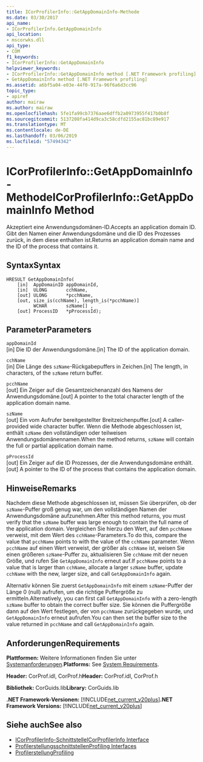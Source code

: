 ```yaml
---
title: ICorProfilerInfo::GetAppDomainInfo-Methode
ms.date: 03/30/2017
api_name:
- ICorProfilerInfo.GetAppDomainInfo
api_location:
- mscorwks.dll
api_type:
- COM
f1_keywords:
- ICorProfilerInfo::GetAppDomainInfo
helpviewer_keywords:
- ICorProfilerInfo::GetAppDomainInfo method [.NET Framework profiling]
- GetAppDomainInfo method [.NET Framework profiling]
ms.assetid: a6bf5a04-e03e-44f0-917a-96f6a6d3cc96
topic_type:
- apiref
author: mairaw
ms.author: mairaw
ms.openlocfilehash: 5fe1fa99cb7376aae6dffb2a0973955f417b0b8f
ms.sourcegitcommit: 5137208fa414d9ca3c58cdfd2155ac81bc89e917
ms.translationtype: MT
ms.contentlocale: de-DE
ms.lasthandoff: 03/06/2019
ms.locfileid: "57494342"
---
```

# <a name="icorprofilerinfogetappdomaininfo-method"></a><span data-ttu-id="036ce-102">ICorProfilerInfo::GetAppDomainInfo-Methode</span><span class="sxs-lookup"><span data-stu-id="036ce-102">ICorProfilerInfo::GetAppDomainInfo Method</span></span>
<span data-ttu-id="036ce-103">Akzeptiert eine Anwendungsdomänen-ID.</span><span class="sxs-lookup"><span data-stu-id="036ce-103">Accepts an application domain ID.</span></span> <span data-ttu-id="036ce-104">Gibt den Namen einer Anwendungsdomäne und die ID des Prozesses zurück, in dem diese enthalten ist.</span><span class="sxs-lookup"><span data-stu-id="036ce-104">Returns an application domain name and the ID of the process that contains it.</span></span>  
  
## <a name="syntax"></a><span data-ttu-id="036ce-105">Syntax</span><span class="sxs-lookup"><span data-stu-id="036ce-105">Syntax</span></span>  
  
```  
HRESULT GetAppDomainInfo(  
    [in]  AppDomainID appDomainId,  
    [in]  ULONG       cchName,  
    [out] ULONG       *pcchName,  
    [out, size_is(cchName), length_is(*pcchName)]  
          WCHAR       szName[] ,  
    [out] ProcessID   *pProcessId);  
```  
  
## <a name="parameters"></a><span data-ttu-id="036ce-106">Parameter</span><span class="sxs-lookup"><span data-stu-id="036ce-106">Parameters</span></span>  
 `appDomainId`  
 <span data-ttu-id="036ce-107">[in] Die ID der Anwendungsdomäne.</span><span class="sxs-lookup"><span data-stu-id="036ce-107">[in] The ID of the application domain.</span></span>  
  
 `cchName`  
 <span data-ttu-id="036ce-108">[in] Die Länge des `szName`-Rückgabepuffers in Zeichen.</span><span class="sxs-lookup"><span data-stu-id="036ce-108">[in] The length, in characters, of the `szName` return buffer.</span></span>  
  
 `pcchName`  
 <span data-ttu-id="036ce-109">[out] Ein Zeiger auf die Gesamtzeichenanzahl des Namens der Anwendungsdomäne.</span><span class="sxs-lookup"><span data-stu-id="036ce-109">[out] A pointer to the total character length of the application domain name.</span></span>  
  
 `szName`  
 <span data-ttu-id="036ce-110">[out] Ein vom Aufrufer bereitgestellter Breitzeichenpuffer.</span><span class="sxs-lookup"><span data-stu-id="036ce-110">[out] A caller-provided wide character buffer.</span></span> <span data-ttu-id="036ce-111">Wenn die Methode abgeschlossen ist, enthält `szName` den vollständigen oder teilweisen Anwendungsdomänennamen.</span><span class="sxs-lookup"><span data-stu-id="036ce-111">When the method returns, `szName` will contain the full or partial application domain name.</span></span>  
  
 `pProcessId`  
 <span data-ttu-id="036ce-112">[out] Ein Zeiger auf die ID Prozesses, der die Anwendungsdomäne enthält.</span><span class="sxs-lookup"><span data-stu-id="036ce-112">[out] A pointer to the ID of the process that contains the application domain.</span></span>  
  
## <a name="remarks"></a><span data-ttu-id="036ce-113">Hinweise</span><span class="sxs-lookup"><span data-stu-id="036ce-113">Remarks</span></span>  
 <span data-ttu-id="036ce-114">Nachdem diese Methode abgeschlossen ist, müssen Sie überprüfen, ob der `szName`-Puffer groß genug war, um den vollständigen Namen der Anwendungsdomäne aufzunehmen.</span><span class="sxs-lookup"><span data-stu-id="036ce-114">After this method returns, you must verify that the `szName` buffer was large enough to contain the full name of the application domain.</span></span> <span data-ttu-id="036ce-115">Vergleichen Sie hierzu den Wert, auf den `pcchName` verweist, mit dem Wert des `cchName`-Parameters.</span><span class="sxs-lookup"><span data-stu-id="036ce-115">To do this, compare the value that `pcchName` points to with the value of the `cchName` parameter.</span></span> <span data-ttu-id="036ce-116">Wenn `pcchName` auf einen Wert verweist, der größer als `cchName` ist, weisen Sie einen größeren `szName`-Puffer zu, aktualisieren Sie `cchName` mit der neuen Größe, und rufen Sie `GetAppDomainInfo` erneut auf.</span><span class="sxs-lookup"><span data-stu-id="036ce-116">If `pcchName` points to a value that is larger than `cchName`, allocate a larger `szName` buffer, update `cchName` with the new, larger size, and call `GetAppDomainInfo` again.</span></span>  
  
 <span data-ttu-id="036ce-117">Alternativ können Sie zuerst `GetAppDomainInfo` mit einem `szName`-Puffer der Länge 0 (null) aufrufen, um die richtige Puffergröße zu ermitteln.</span><span class="sxs-lookup"><span data-stu-id="036ce-117">Alternatively, you can first call `GetAppDomainInfo` with a zero-length `szName` buffer to obtain the correct buffer size.</span></span> <span data-ttu-id="036ce-118">Sie können die Puffergröße dann auf den Wert festlegen, der von `pcchName` zurückgegeben wurde, und `GetAppDomainInfo` erneut aufrufen.</span><span class="sxs-lookup"><span data-stu-id="036ce-118">You can then set the buffer size to the value returned in `pcchName` and call `GetAppDomainInfo` again.</span></span>  
  
## <a name="requirements"></a><span data-ttu-id="036ce-119">Anforderungen</span><span class="sxs-lookup"><span data-stu-id="036ce-119">Requirements</span></span>  
 <span data-ttu-id="036ce-120">**Plattformen:** Weitere Informationen finden Sie unter [Systemanforderungen](../../../../docs/framework/get-started/system-requirements.md).</span><span class="sxs-lookup"><span data-stu-id="036ce-120">**Platforms:** See [System Requirements](../../../../docs/framework/get-started/system-requirements.md).</span></span>  
  
 <span data-ttu-id="036ce-121">**Header:** CorProf.idl, CorProf.h</span><span class="sxs-lookup"><span data-stu-id="036ce-121">**Header:** CorProf.idl, CorProf.h</span></span>  
  
 <span data-ttu-id="036ce-122">**Bibliothek:** CorGuids.lib</span><span class="sxs-lookup"><span data-stu-id="036ce-122">**Library:** CorGuids.lib</span></span>  
  
 <span data-ttu-id="036ce-123">**.NET Framework-Versionen:** [!INCLUDE[net_current_v20plus](../../../../includes/net-current-v20plus-md.md)]</span><span class="sxs-lookup"><span data-stu-id="036ce-123">**.NET Framework Versions:** [!INCLUDE[net_current_v20plus](../../../../includes/net-current-v20plus-md.md)]</span></span>  
  
## <a name="see-also"></a><span data-ttu-id="036ce-124">Siehe auch</span><span class="sxs-lookup"><span data-stu-id="036ce-124">See also</span></span>
- [<span data-ttu-id="036ce-125">ICorProfilerInfo-Schnittstelle</span><span class="sxs-lookup"><span data-stu-id="036ce-125">ICorProfilerInfo Interface</span></span>](../../../../docs/framework/unmanaged-api/profiling/icorprofilerinfo-interface.md)
- [<span data-ttu-id="036ce-126">Profilerstellungsschnittstellen</span><span class="sxs-lookup"><span data-stu-id="036ce-126">Profiling Interfaces</span></span>](../../../../docs/framework/unmanaged-api/profiling/profiling-interfaces.md)
- [<span data-ttu-id="036ce-127">Profilerstellung</span><span class="sxs-lookup"><span data-stu-id="036ce-127">Profiling</span></span>](../../../../docs/framework/unmanaged-api/profiling/index.md)
